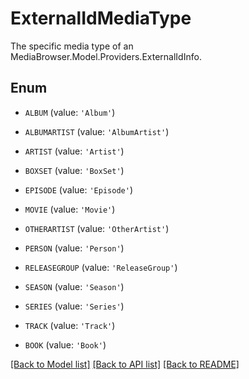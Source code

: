# ExternalIdMediaType

The specific media type of an MediaBrowser.Model.Providers.ExternalIdInfo.

## Enum

* `ALBUM` (value: `'Album'`)

* `ALBUMARTIST` (value: `'AlbumArtist'`)

* `ARTIST` (value: `'Artist'`)

* `BOXSET` (value: `'BoxSet'`)

* `EPISODE` (value: `'Episode'`)

* `MOVIE` (value: `'Movie'`)

* `OTHERARTIST` (value: `'OtherArtist'`)

* `PERSON` (value: `'Person'`)

* `RELEASEGROUP` (value: `'ReleaseGroup'`)

* `SEASON` (value: `'Season'`)

* `SERIES` (value: `'Series'`)

* `TRACK` (value: `'Track'`)

* `BOOK` (value: `'Book'`)

[[Back to Model list]](../README.md#documentation-for-models) [[Back to API list]](../README.md#documentation-for-api-endpoints) [[Back to README]](../README.md)


